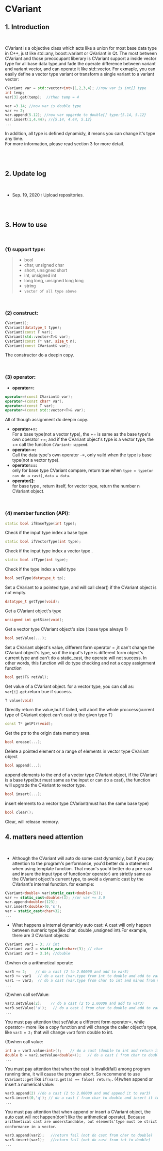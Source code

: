 # CVariant

## 1. Introduction
</br>

CVariant is a objective class which acts like a union for most base data type in C++, just like std::any, boost::variant or QVariant in Qt. The most between CVariant and those preoccupant liberary is CVariant support a inside vector type for all base data type,and fade the operate difference between variant and variant vector, and can operate it like std::vector. For exmaple, you can easily define a vector type variant or transform a single variant to a variant vector:
```cpp
CVariant var = std::vector<int>{1,2,3,4}; //now var is int[] type
int temp;
var[3].get(temp);  //then temp = 4

var =3.14; //now var is double type
var += 2;
var.append(5.12); //now var upgarde to double[] type:{5.14, 5.12}
var.insert(1,4.44); //{5.14, 4.44, 5.12}
...
```
In addition, all type is defined dynamicly, it means you can change it's type any time.  
For more information, please read section 3 for more detail.

</br>
</br>

## 2. Update log
</br>

* Sep. 19, 2020 : Upload repositories.
  
</br>
</br>

## 3. How to use
</br>

### (1) support type:
> * bool  
> * char, unsigned char  
> * short, unsigned short  
> * int, unsigned int  
> * long long, unsigned long long  
> * string  
> * `vector of all type above`

</br>

### (2) construct:
```cpp
CVariant();
CVariant(datatype_t type);
CVariant(const T var);
CVariant(std::vector<T>& var);
CVariant(const T* var, size_t n);
CVariant(const CVariant& var);
```
The constructor do a deepin copy.

</br>

### (3) operator:
* **operator=:**
 ```cpp
 operator=(const CVariant& var);
 operator=(const char* var);
 operator=(const T var);
 operator=(const std::vector<T>& var);
 ```
 All of though assignment do deepin copy.
* **operator+=:**  
  For a base type(not a vector type), the += is same as the base type's own operator +=; and if the CVariant object's type is a vector type, the += call the function `CVariant::append`.  
* **operator-=:**  
  Call the data type's own operator -=, only vaild when the type is base type(not a vector type).
* **operator==:**  
  only for base type CVariant compare, return true when `type = type(or can do a cast)`, `data = data`.
* **operator[]:**  
  for base type , return itself, for vector type, return the number n CVariant object. 

</br>

### (4) member function (API):
```cpp
static bool ifBaseType(int type);    
```
Check if the input type index a base type.

```cpp
static bool ifVectorType(int type);  
```
Check if the input type index a vector type .
```cpp
static bool ifType(int type);        
```
Check if the type index a vaild type
```cpp
bool setType(datatype_t tp); 
```
Set a CVariant to a pointed type, and will call clear() if the CVariant object is not empty.
```cpp
datatype_t getType(void);     
```
Get a CVariant object's type
```cpp
unsigned int getSize(void);   
```
Get a vector type CVariant object's size ( base type always 1)
```cpp
bool setValue(...);           
```
Set a CVariant object's value, different form operator = ,it can't change the CVariant object's type, so if the input's type is different form object's current type and can't do a static_cast, the operate will not success. In other words, this function will do type checking and not a copy assignment function
```cpp
bool get(T& retVal);     
```
Get value of a CVariant object. for a vector type, you can call as: `var[i].get`.return true if success.
```cpp
T value(void)
```
Directly return the value,but if failed, will abort the whole proccess(current type of CVariant object can't cast to the given type T)
```cpp
const T* getPtr(void);       
```
Get the ptr to the origin data memory area.
```cpp
bool erease(...);             
```
Delete a pointed element or a range of elements in vector type CVariant object
```cpp
bool append(...);             
```
append elements to the end of a vector type CVariant object, if the CVariant is a base type(but must same as the input or can do a cast), the function will upgrade the CVariant to vector type.
```cpp
bool insert(...);             
```
insert elements to a vector type CVariant(must has the same base type)
```cpp
bool clear(); 
```
Clear, will release memory.

## 4. matters need attention

</br>

* Although the CVariant will auto do some cast dynamicly, but if you pay attention to the program's performance, you'd better do a statement when using template function. That mean's you'd better do a pre-cast and insure the input type of function(or operator) are strictly same as the CVariant object's current type, to avoid a dynamic cast by the CVariant's internal function. for example:
```cpp
CVariant<double> var(static_cast<double>(5));
var += static_cast<double>(3); //or var += 3.0
var.append<double>(123);
var.insert<double>(0,'s');
var = static_cast<char>32;
...

```
* What happens a internal dynamicly auto cast:
A cast will only happen between numeric type(like char, double ,unsigned int).For example, there are 3 CVariant objects:
```cpp
CVariant var1 = 3; // int
CVariant var2 = static_cast<char>(3); // char
CVariant var3 = 3.14; //double
```
(1)when do a arithmetical operate:
```cpp
var3 += 2;    // do a cast (2 to 2.00000 and add to var3)
var3 += var1   // do a cast (var.type from int to double and add to var3)
var1 -= var2;  // do a cast (var.type from char to int and minus from var3)
...
```
(2)when call setValue:
```cpp
var3.setValue(2);    // do a cast (2 to 2.00000 and add to var3)
var3.setValue('a');   // do a cast ( from char to double and add to var3)
...
```
You must pay attention that setValue a different form operator=, while operator= more like a copy function and will change the caller object's type, like `var3 = 2;` that will change `var3` form double to int.

(3)when call value:
```cpp
int a = var3.value<int>();    // do a cast (double to int and return it)
double b = var2.setValue<double>();   // do a cast ( from char to double and return it)
...
```
You must pay attention that when the cast is invaild(fail) among program running time, it will cause the program abort. So recommend to use `CVariant::get` like `if(var3.get(a) == false) return;`.
(4)when append or insert a  numerical value:
```cpp
var3.append(2) //do a cast (2 to 2.00000 and and append it to var3)
var3.insert(0,'q'); // do a cast ( from char to double and insert it to var3)
...
```
You must pay attention that when append or insert a CVariant object, the auto cast will not happen(don't like the arithmetical operate), Because `arithmetical cast are understandable, but elements'type must be strict conformance in a vector`.
```cpp
var3.append(var2);   //return fail (not do cast from char to double)
var3.insert(var1);   //return fail (not do cast from int to double)
...
```


